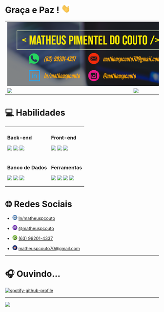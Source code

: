 # Graça e Paz ! <img src="https://github.com/MatheusPcouto10/MatheusPcouto10/blob/main/imagens-github-profile/Hi.gif" width="30px">
  
 <table align="center">
  <tr>
    <td colspan="2"><img src="https://github.com/MatheusPcouto10/MatheusPcouto10/blob/main/imagens-github-profile/capa.png"></td>
    <tr>
    <td><img width="400px" align="left" src="https://github-readme-stats.vercel.app/api/top-langs/?username=MatheusPcouto10&hide=html&layout=compact&theme=gruvbox" /></td>
    <td><img width="400px" align="right" src="https://github-readme-stats.vercel.app/api?username=MatheusPcouto10&theme=gruvbox"/></td>
    </tr> 
 </table>

# :computer: Habilidades

<table align="center">
    <tr>
    <td><h3>Back-end</h3>
<p>
  <img src="https://img.shields.io/badge/Python%20-%2314354C.svg?&style=for-the-badge&logo=python&logoColor=white"/>
  <img src="https://img.shields.io/badge/Java-%23ED8B00.svg?&style=for-the-badge&logo=java&logoColor=white"/>
  <img src="https://img.shields.io/badge/c%23%20-%23239120.svg?&style=for-the-badge&logo=c-sharp&logoColor=white"/>
</p>
      </td>
    <td><h3>Front-end</h3>
<p>
  <img src="https://img.shields.io/badge/HTML5%20-%23E34F26.svg?&style=for-the-badge&logo=html5&logoColor=white"/>
  <img src="https://img.shields.io/badge/CSS3%20-%231572B6.svg?&style=for-the-badge&logo=css3&logoColor=white"/>
  <img src="https://img.shields.io/badge/Javascript%20-%23563D7C.svg?&style=for-the-badge&logo=javascript&logoColor=white"/>
</p></td>
  </tr>
      <tr>
      <td><h3>Banco de Dados</h3>
<p>
  <img src="https://img.shields.io/badge/MySQL-%2300f.svg?&style=for-the-badge&logo=mysql&logoColor=white"/>
  <img src ="https://img.shields.io/badge/Postgres-%23316192.svg?&style=for-the-badge&logo=postgresql&logoColor=white"/>
  <img src="https://img.shields.io/badge/SQL%20Server-%2312100E.svg?logo=microsoft-sql-server&logoColor=white&style=for-the-badge"/>
        </p></td>
      <td><h3>Ferramentas</h3>
<p>
  <img src="https://img.shields.io/badge/git%20-%23F05033.svg?&style=for-the-badge&logo=git&logoColor=white"/>
  <img src="https://img.shields.io/badge/github%20-%23121011.svg?&style=for-the-badge&logo=github&logoColor=white"/>
  <img src="https://img.shields.io/badge/bitbucket%20-%2300f.svg?&style=for-the-badge&logo=bitbucket&logoColor=white"/>
  <img src="https://img.shields.io/badge/adobe%20-%23FF0000.svg?&style=for-the-badge&logo=adobe&logoColor=white"/>
        </p></td>
    </tr> 
 </table>

# :globe_with_meridians: Redes Sociais

  - <a href="https://www.linkedin.com/in/matheuspcouto/"><img src="https://github.com/MatheusPcouto10/MatheusPcouto10/blob/main/imagens-github-profile/linkedin.png" width="16"></img></a> [In/matheuspcouto](https://www.linkedin.com/in/matheuspcouto/)
  
  - <a href="https://www.instagram.com/matheuspcouto/?hl=pt-br"><img src="https://github.com/MatheusPcouto10/MatheusPcouto10/blob/main/imagens-github-profile/instagram.png" width="16"></img></a> [@matheuspcouto](https://www.instagram.com/matheuspcouto/?hl=pt-br)
  
  - <a href="https://api.whatsapp.com/send?phone=5563992014337"><img src="https://github.com/MatheusPcouto10/MatheusPcouto10/blob/main/imagens-github-profile/whatsapp.png" width="16"></img></a> [(63) 99201-4337](https://api.whatsapp.com/send?phone=5563992014337)
  
  - <a href="https://mail.google.com/mail/u/0/#inbox?compose=GTvVlcRwRQCBCdgmVkcsctSHvzrRwtgGSmWvxrpShsmCfgtLJzwPxcDgqkcjVLlnSzKGbZXPnhVSF"><img src="https://github.com/MatheusPcouto10/MatheusPcouto10/blob/main/imagens-github-profile/gmail.png" width="16"></img></a> [matheuspcouto70@gmail.com](https://mail.google.com/mail/u/0/#inbox?compose=GTvVlcRwRQCBCdgmVkcsctSHvzrRwtgGSmWvxrpShsmCfgtLJzwPxcDgqkcjVLlnSzKGbZXPnhVSF)

---

# :headphones: Ouvindo...

[![spotify-github-profile](https://spotify-github-profile.vercel.app/api/view?uid=12164155915&cover_image=true&theme=novatorem)](https://spotify-github-profile.vercel.app/api/view?uid=12164155915&redirect=true)

---

![](https://komarev.com/ghpvc/?username=MatheusPcouto10&color=blue&style=flat&label=Visitas)

